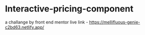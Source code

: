 # Interactive-pricing-component

a challange by front end mentor
live link - https://mellifluous-genie-c2bd63.netlify.app/
